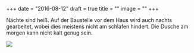 +++
date = "2016-08-12"
draft = true
title = ""
image = ""
+++

Nächte sind heiß. 
Auf der Baustelle vor dem Haus wird auch
nachts gearbeitet, wobei dies meistens
nicht am schlafen hindert. 
Die Dusche am morgen kann nicht kalt genug sein. 

![](/images/2016-08-00_.jpg)